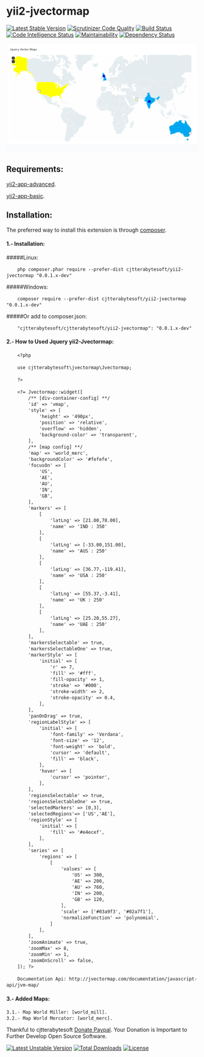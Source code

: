 # yii2-jvectormap

[![Latest Stable Version](https://poser.pugx.org/cjtterabytesoft/yii2-jvectormap/v/stable)](https://packagist.org/packages/cjtterabytesoft/yii2-jvectormap)
[![Scrutinizer Code Quality](https://scrutinizer-ci.com/g/cjtterabytesoft/yii2-jvectormap/badges/quality-score.png?b=master)](https://scrutinizer-ci.com/g/cjtterabytesoft/yii2-jvectormap/?branch=master)
[![Build Status](https://scrutinizer-ci.com/g/cjtterabytesoft/yii2-jvectormap/badges/build.png?b=master)](https://scrutinizer-ci.com/g/cjtterabytesoft/yii2-jvectormap/build-status/master)
[![Code Intelligence Status](https://scrutinizer-ci.com/g/cjtterabytesoft/yii2-jvectormap/badges/code-intelligence.svg?b=master)](https://scrutinizer-ci.com/code-intelligence)
[![Maintainability](https://api.codeclimate.com/v1/badges/df658fa84a09592de2dc/maintainability)](https://codeclimate.com/github/cjtterabytesoft/yii2-jvectormap/maintainability)
[![Dependency Status](https://www.versioneye.com/user/projects/5ac3f57a0fb24f0ac49c44f0/badge.svg?style=flat-square)](https://www.versioneye.com/user/projects/5ac3f57a0fb24f0ac49c44f0)

![yii2-jvectormap](docs/images/yii2-jvectormap.png)

Requirements:
-------------

[yii2-app-advanced](https://github.com/yiisoft/yii2-app-advanced/).

[yii2-app-basic](https://github.com/yiisoft/yii2-app-basic/).

Installation:
-------------

The preferred way to install this extension is through [composer](http://getcomposer.org/download/).

#### 1.- Installation:

#####Linux:

```
    php composer.phar require --prefer-dist cjtterabytesoft/yii2-jvectormap "0.0.1.x-dev"
```

#####Windows:

```
    composer require --prefer-dist cjtterabytesoft/yii2-jvectormap "0.0.1.x-dev"
```

#####Or add to composer.json:

```
    "cjtterabytesoft/cjtterabytesoft/yii2-jvectormap": "0.0.1.x-dev"
```

#### 2.- How to Used Jquery yii2-Jvectormap:

```
    <?php

    use cjtterabytesoft\jvectormap\Jvectormap;

    ?>

    <?= Jvectormap::widget([
        /** [div-container-config] **/
        'id' => 'vmap',
        'style' => [
            'height' => '490px',
            'position' => 'relative',
            'overflow' => 'hidden',
            'background-color' => 'transparent',
        ],
        /** [map config] **/
        'map' => 'world_merc',
        'backgroundColor' => '#fefefe',
        'focusOn' => [
            'US',
            'AE',
            'AU',
            'IN',
            'GB',
        ],
        'markers' => [
            [
                'latLng' => [21.00,78.00],
                'name' => 'IND : 350'
            ],
            [
                'latLng' => [-33.00,151.00],
                'name' => 'AUS : 250'
            ],
            [
                'latLng' => [36.77,-119.41],
                'name' => 'USA : 250'
            ],
            [
                'latLng' => [55.37,-3.41],
                'name' => 'UK : 250'
            ],
            [
                'latLng' => [25.20,55.27],
                'name' => 'UAE : 250'
            ],
        ],
        'markersSelectable' => true,
        'markersSelectableOne' => true,
        'markerStyle' => [
            'initial' => [
                'r' => 7,
                'fill' => '#fff',
                'fill-opacity' => 1,
                'stroke' => '#000',
                'stroke-width' => 2,
                'stroke-opacity' => 0.4,
            ],
        ],
        'panOnDrag' => true,
        'regionLabelStyle' => [
            'initial' => [
                'font-family' => 'Verdana',
                'font-size' => '12',
                'font-weight' => 'bold',
                'cursor' => 'default',
                'fill' => 'black',
            ],
            'hover' => [
                'cursor' => 'pointer',
            ],
        ],
        'regionsSelectable' => true,
        'regionsSelectableOne' => true,
        'selectedMarkers' => [0,3],
        'selectedRegions'=> ['US','AE'],
        'regionStyle' => [
            'initial' => [
                'fill' => '#e4ecef',
            ],
        ],
        'series' => [
            'regions' => [
                [
                    'values' => [
                        'US' => 300,
                        'AE' => 200,
                        'AU' => 760,
                        'IN' => 200,
                        'GB' => 120,
                    ],
                    'scale' => ['#03a9f3', '#02a7f1'],
                    'normalizeFunction' => 'polynomial',
                ]
            ],
        ],
        'zoomAnimate' => true,
        'zoomMax' => 8,
        'zoomMin' => 1,
        'zoomOnScroll' => false,
    ]); ?>
    
    Documentation Api: http://jvectormap.com/documentation/javascript-api/jvm-map/
```

#### 3.- Added Maps:

    3.1.- Map World Miller: [world_mill].
    3.2.- Map World Mercator: [world_merc].

Thankful to cjtterabytesoft [Donate Paypal](https://www.paypal.com/cgi-bin/webscr?cmd=_s-xclick&hosted_button_id=LRLATZP493W46).
Your Donation is Important to Further Develop Open Source Software.

[![Latest Unstable Version](https://poser.pugx.org/cjtterabytesoft/yii2-jvectormap/v/unstable)](https://packagist.org/packages/cjtterabytesoft/yii2-jvectormap)
[![Total Downloads](https://poser.pugx.org/cjtterabytesoft/yii2-jvectormap/downloads)](https://packagist.org/packages/cjtterabytesoft/yii2-jvectormap)
[![License](https://poser.pugx.org/cjtterabytesoft/yii2-jvectormap/license)](https://packagist.org/packages/cjtterabytesoft/yii2-jvectormap)
